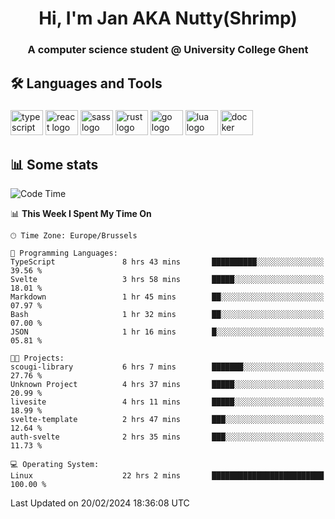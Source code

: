 <h1 align="center">Hi, I'm Jan AKA Nutty(Shrimp)</h1>
<h3 align="center">A computer science student @ University College Ghent</h3>

<h2 align="left">🛠️ Languages and Tools</h2>

###

<div align="left">
  <img src="https://cdn.jsdelivr.net/gh/devicons/devicon/icons/typescript/typescript-original.svg" height="40" width="52" alt="typescript logo"  />
  <img src="https://cdn.jsdelivr.net/gh/devicons/devicon/icons/react/react-original.svg" height="40" width="52" alt="react logo"  />
  <img src="https://cdn.jsdelivr.net/gh/devicons/devicon/icons/sass/sass-original.svg" height="40" width="52" alt="sass logo"  />
  <img src="https://cdn.jsdelivr.net/gh/devicons/devicon@latest/icons/rust/rust-original.svg" height="40" width="52" alt="rust logo" />
  <img src="https://cdn.jsdelivr.net/gh/devicons/devicon/icons/go/go-original.svg" height="40" width="52" alt="go logo"  />
  <img src="https://cdn.jsdelivr.net/gh/devicons/devicon/icons/lua/lua-original.svg" height="40" width="52" alt="lua logo"  />
  <img src="https://cdn.jsdelivr.net/gh/devicons/devicon/icons/docker/docker-original.svg" height="40" width="52" alt="docker logo"  />
</div>

<h2>📊 Some stats</h2>

<!--START_SECTION:waka-->
![Code Time](http://img.shields.io/badge/Code%20Time-4%2C219%20hrs%2034%20mins-blue)

📊 **This Week I Spent My Time On** 

```text
🕑︎ Time Zone: Europe/Brussels

💬 Programming Languages: 
TypeScript               8 hrs 43 mins       ██████████░░░░░░░░░░░░░░░   39.56 % 
Svelte                   3 hrs 58 mins       █████░░░░░░░░░░░░░░░░░░░░   18.01 % 
Markdown                 1 hr 45 mins        ██░░░░░░░░░░░░░░░░░░░░░░░   07.97 % 
Bash                     1 hr 32 mins        ██░░░░░░░░░░░░░░░░░░░░░░░   07.00 % 
JSON                     1 hr 16 mins        █░░░░░░░░░░░░░░░░░░░░░░░░   05.81 % 

🐱‍💻 Projects: 
scougi-library           6 hrs 7 mins        ███████░░░░░░░░░░░░░░░░░░   27.76 % 
Unknown Project          4 hrs 37 mins       █████░░░░░░░░░░░░░░░░░░░░   20.99 % 
livesite                 4 hrs 11 mins       █████░░░░░░░░░░░░░░░░░░░░   18.99 % 
svelte-template          2 hrs 47 mins       ███░░░░░░░░░░░░░░░░░░░░░░   12.64 % 
auth-svelte              2 hrs 35 mins       ███░░░░░░░░░░░░░░░░░░░░░░   11.73 % 

💻 Operating System: 
Linux                    22 hrs 2 mins       █████████████████████████   100.00 % 
```


 Last Updated on 20/02/2024 18:36:08 UTC
<!--END_SECTION:waka-->

